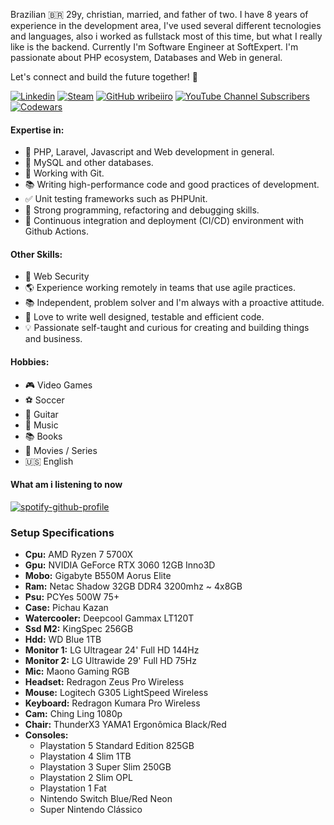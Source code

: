 Brazilian 🇧🇷 29y, christian, married, and father of two. I have 8 years of experience in the development area, I've used several different tecnologies and languages, also i worked as fullstack most of this time, but what I really like is the backend. Currently I'm Software Engineer at SoftExpert. I'm passionate about PHP ecosystem, Databases and Web in general.

Let's connect and build the future together! 🌟

[![Linkedin](https://img.shields.io/badge/-Linkedin-blue?style=social&logo=Linkedin&link=https://www.linkedin.com/in/wellisson-ribeiro)](https://www.linkedin.com/in/wellisson-ribeiro) [![Steam](https://img.shields.io/badge/Steam-000?logo=Steam&style=social)](https://steamcommunity.com/id/wr07) [![GitHub wribeiiro](https://img.shields.io/github/followers/wribeiiro?label=follow&style=social)](https://github.com/wribeiiro) [![YouTube Channel Subscribers](https://img.shields.io/youtube/channel/subscribers/UCLFsW2CD0JetkdotkueWU6g?style=social)](https://www.youtube.com/@wribeiro07) [![Codewars](https://img.shields.io/badge/Codewars-000?style=social&logo=Codewars)](https://www.codewars.com/users/wribeiiro)

#### Expertise in:

- 🐘 PHP, Laravel, Javascript and Web development in general.
- 🐬 MySQL and other databases.
- 🌿 Working with Git.
- 📚 Writing high-performance code and good practices of development.
- ✅ Unit testing frameworks such as PHPUnit.
- 🐛 Strong programming, refactoring and debugging skills.
- 🔁 Continuous integration and deployment (CI/CD) environment with Github Actions.

#### Other Skills:

- 🔐 Web Security
- 🌎 Experience working remotely in teams that use agile practices.
- 📚 Independent, problem solver and I'm always with a proactive attitude.
- 🐳 Love to write well designed, testable and efficient code.
- 💡 Passionate self-taught and curious for creating and building things and business.

#### Hobbies:

- 🎮 Video Games
- ⚽ Soccer
- 🎸 Guitar
- 🎵 Music
- 📚 Books
- 🎥 Movies / Series
- 🇺🇸 English

#### What am i listening to now

[![spotify-github-profile](https://spotify-github-profile.kittinanx.com/api/view?uid=itd9eq7e1e947txikhoq350jh&cover_image=true&theme=default&show_offline=true&background_color=121212&interchange=false&bar_color=53b14f&bar_color_cover=true)](https://spotify-github-profile.kittinanx.com/api/view?uid=itd9eq7e1e947txikhoq350jh&redirect=true)

### Setup Specifications

  - **Cpu:** AMD Ryzen 7 5700X
  - **Gpu:** NVIDIA GeForce RTX 3060 12GB Inno3D
  - **Mobo:** Gigabyte B550M Aorus Elite
  - **Ram:** Netac Shadow 32GB DDR4 3200mhz ~ 4x8GB
  - **Psu:** PCYes 500W 75+
  - **Case:** Pichau Kazan
  - **Watercooler:** Deepcool Gammax LT120T
  - **Ssd M2:** KingSpec 256GB
  - **Hdd:** WD Blue 1TB
  - **Monitor 1:** LG Ultragear 24' Full HD 144Hz
  - **Monitor 2:** LG Ultrawide 29' Full HD 75Hz
  - **Mic:** Maono Gaming RGB
  - **Headset:** Redragon Zeus Pro Wireless
  - **Mouse:** Logitech G305 LightSpeed Wireless
  - **Keyboard:** Redragon Kumara Pro Wireless
  - **Cam:** Ching Ling 1080p
  - **Chair:** ThunderX3 YAMA1 Ergonômica Black/Red
  - **Consoles:**
    - Playstation 5 Standard Edition 825GB
    - Playstation 4 Slim 1TB
    - Playstation 3 Super Slim 250GB
    - Playstation 2 Slim OPL
    - Playstation 1 Fat
    - Nintendo Switch Blue/Red Neon
    - Super Nintendo Clássico
